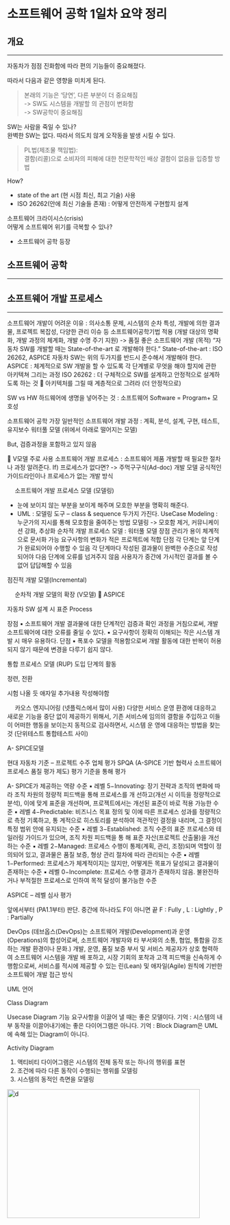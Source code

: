 # 소프트웨어 공학 1일차 요약 정리

## 개요
* * *

 자동차가 점점 진화함에 따라 편의 기능들이 중요해졌다.   

따라서 다음과 같은 영향을 미치게 된다.      

> 본래의 기능은 ‘당연’, 다른 부분이 더 중요해짐     
->  SW도 시스템을 개발할 의 관점이 변화함     
-> SW공학이 중요해짐

 SW는 사람을 죽일 수 있나?    
 완벽한 SW는 없다. 따라서 의도치 않게 오작동을 발생 시킬 수 있다.   

> PL법(제조물 책임법):     
결함(리콜)으로 소비자의 피해에 대한 천문학적인 배상
결함이 없음을 입증할 방법    

How?
- state of the art (현 시점 최신, 최고 기술) 사용   
- ISO 26262(안에 최신 기술들 존재) : 어떻게 안전하게 구현할지 설계

소프트웨어 크라이시스(crisis)   
어떻게 소프트웨어 위기를 극복할 수 있나?   
- 소프트웨어 공학 등장


## 소프트웨어 공학
* * *



## 소프트웨어 개발 프로세스
* * *


소프트웨어 개발이 어려운 이유 :
의사소통 문제, 시스템의 순차 특성, 개발에 의한 결과물, 프로젝트 복잡성, 다양한 관리 이슈 등
소프트웨어공학기법 적용 (개발 대상의 명확화, 개발 과정의 체계화, 개발 수명 주기 지원) -> 품질 좋은 소프트웨어 개발 (목적)
“자동차 SW를 개발할 때는 State-of-the-art 로 개발해야 한다.”
State-of-the-art : ISO 26262, ASPICE
자동차 SW는 위의 두가지를 반드시 준수해서 개발해야 한다. 
ASPICE  : 체계적으로 SW 개발을 할 수 있도록 각 단계별로 무엇을 해야 할지에 관한 아키텍쳐 그리는 과정
ISO 26262 : 더 구체적으로 SW를 설계하고 안정적으로 설계하도록 하는 것
	아키텍처를 그릴 때 계층적으로 그려라 (더 안정적으로)

SW vs HW
하드웨어에 생명을 넣어주는 것 : 소프트웨어
Software = Program+ 모호성

소프트웨어 공학
가장 일반적인 소프트웨어 개발 과정 : 계획, 분석, 설계, 구현, 테스트, 유지보수 
워터풀 모델 (위에서 아래로 떨어지는 모델)
   
But, 검증과정을 포함하고 있지 않음

	V모델 주로 사용
소프트웨어 개발 프로세스 : 소프트웨어 제품 개발할 때 필요한 절차나 과정 알려준다.
If) 프로세스가 없다면? -> 주먹구구식(Ad-doc) 개발 모델
공식적인 가이드라인이나 프로세스가 없는 개발 방식

 
소프트웨어 개발 프로세스 모델 (모델링)
-	눈에 보이지 않는 부분을 보이게 해주며 모호한 부분을 명확히 해준다.
-	UML : 모델링 도구 – class & sequence 두가지 가진다.
UseCase Modeling : 누군가의 지시를 통해 모호함을 줄여주는 방법
모델링 -> 모호함 제거, 커뮤니케이션 강화, 추상화
순차적 개발 프로세스 모델 : 워터풀 모델
장점
관리가 용이
체계적으로 문서화 가능
요구사항의 변화가 적은 프로젝트에 적합
단점
각 단계는 앞 단계가 완료되어야 수행할 수 있음
각 단계마다 작성된 결과물이 완벽한 수준으로 작성되어야 다음 단계에 오류를 넘겨주지 않음 
사용자가 중간에 가시적인 결과를 볼 수 없어 답답해할 수 있음

점진적 개발 모델(Incremental)
   

 
순차적 개발 모델의 확장 (V모델)
	ASPICE

자동차 SW 설계 시 표준 Process


장점
▪ 소프트웨어 개발 결과물에 대한 단계적인 검증과 확인 과정을 거침으로써, 개발 소프트웨어에 대한 오류를 줄일 수 있다. 
▪ 요구사항이 정확히 이해되는 작은 시스템 개발 시 매우 유용하다.
단점
▪ 폭포수 모델을 적용함으로써 개발 활동에 대한 반복이 허용되지 않기 때문에 변경을 다루기 쉽지 않다.

통합 프로세스 모델 (RUP)
도입 단계의 활동
  
정련, 전환

시험 나올 듯
애자일
추가내용 작성해야함

 
카오스 엔지니어링 (넷플릭스에서 많이 사용)
다양한 서비스 운영 환경에 대응하고 새로운 기능을 중단 없이 제공하기 위해서, 기존 서비스에 임의의 결함을 주입하고 이들이 어떠한 행동을 보이는지 동적으로 검사하면서, 시스템 운 영에 대응하는 방법을 찾는 것 (단위테스트 통합테스트 사이)

A-	SPICE모델
 


현대 자동차 기준 – 프로젝트 수주 업체 평가
SPQA (A-SPICE 기반 협력사 소프트웨어 프로세스 품질 평가 제도) 평가 기준을 통해 평가


A-	SPICE가 제공하는 역량 수준
 ▪ 레벨 5−Innovating: 장기 전략과 조직의 변화에 따라 조직 차원의 정량적 피드백을 통해 프로세스를 개 선하고(개선 시 이득을 정량적으로 분석), 이에 맞게 표준을 개선하며, 프로젝트에서는 개선된 표준이 바로 적용 가능한 수준 
▪ 레벨 4−Predictable: 비즈니스 목표 정의 및 이에 따른 프로세스 성과를 정량적으로 측정 기록하고, 통 계적으로 히스토리를 분석하여 객관적인 결정을 내리며, 그 결정이 특정 범위 안에 유지되는 수준 
▪ 레벨 3−Established: 조직 수준의 표준 프로세스와 테일러링 가이드가 있으며, 조직 차원 피드백을 통 해 표준 자산(프로젝트 산출물)을 개선하는 수준 
▪ 레벨 2−Managed: 프로세스 수행이 통제(계획, 관리, 조정)되며 역할이 정의되어 있고, 결과물은 품질 보증, 형상 관리 절차에 따라 관리되는 수준 
▪ 레벨 1−Performed: 프로세스가 체계적이지는 않지만, 어떻게든 목표가 달성되고 결과물이 존재하는 수준 
▪ 레벨 0−Incomplete: 프로세스 수행 결과가 존재하지 않음. 불완전하거나 부적절한 프로세스로 인하여 목적 달성이 불가능한 수준

ASPICE – 레벨 심사 평가
 
앞에서부터 (PA1.1부터) 판단. 중간에 하나라도 F이 아니면 끝
F : Fully , L : Lightly , P : Partially

DevOps (데브옵스(DevOps)는 소프트웨어 개발(Development)과 운영(Operations)의 합성어로써, 소프트웨어 개발자와 타 부서와의 소통, 협업, 통합을 강조하는 개발 환경이나 문화.)
개발, 운영, 품질 보증 부서 및 서비스 제공자가 상호 협력하여 소프트웨어 시스템을 개발 배 포하고, 시장 기회의 포착과 고객 피드백을 신속하게 수행함으로써, 서비스를 적시에 제공할 수 있는 린(Lean) 및 애자일(Agile) 원칙에 기반한 소프트웨어 개발 접근 방식

UML 언어
 

Class Diagram

Usecase Diagram
기능 요구사항을 이끌어 낼 때는 좋은 모델이다.
기억 : 시스템의 내부 동작을 이끌어내기에는 좋은 다이어그램은 아니다.
기억 : Block Diagram은 UML에 속해 있는 Diagram이 아니다.

Activity Diagram
1. 액티비티 다이어그램은 시스템의 전체 동작 또는 하나의 행위를 표현 
2. 조건에 따라 다른 동작이 수행되는 행위를 모델링 
3. 시스템의 동적인 측면을 모델링


<img src="./img/MD_SWengineering/03.png" width="450px" height="300px" title="px(픽셀) 크기 설정" alt="d"></img><br/>






